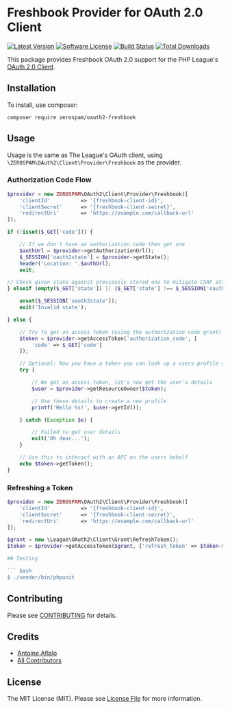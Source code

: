 # Freshbook Provider for OAuth 2.0 Client

[![Latest Version](https://img.shields.io/github/release/zerospam/oauth2-freshbook.svg?style=flat-square)](https://github.com/zerospam/oauth2-freshbook/releases)
[![Software License](https://img.shields.io/badge/license-MIT-brightgreen.svg?style=flat-square)](LICENSE.md)
[![Build Status](https://travis-ci.com/zerospam/oauth2-freshbook.svg?branch=master)](https://travis-ci.com/zerospam/oauth2-freshbook)
[![Total Downloads](https://img.shields.io/packagist/dt/zerospam/oauth2-freshbook.svg?style=flat-square)](https://packagist.org/packages/zerospam/oauth2-freshbook)

This package provides Freshbook OAuth 2.0 support for the PHP League's [OAuth 2.0 Client](https://github.com/thephpleague/oauth2-client).

## Installation

To install, use composer:

```
composer require zerospam/oauth2-freshbook
```

## Usage

Usage is the same as The League's OAuth client, using `\ZEROSPAM\OAuth2\Client\Provider\Freshbook` as the provider.

### Authorization Code Flow

```php
$provider = new ZEROSPAM\OAuth2\Client\Provider\Freshbook([
    'clientId'          => '{freshbook-client-id}',
    'clientSecret'      => '{freshbook-client-secret}',
    'redirectUri'       => 'https://example.com/callback-url'
]);

if (!isset($_GET['code'])) {

    // If we don't have an authorization code then get one
    $authUrl = $provider->getAuthorizationUrl();
    $_SESSION['oauth2state'] = $provider->getState();
    header('Location: '.$authUrl);
    exit;

// Check given state against previously stored one to mitigate CSRF attack
} elseif (empty($_GET['state']) || ($_GET['state'] !== $_SESSION['oauth2state'])) {

    unset($_SESSION['oauth2state']);
    exit('Invalid state');

} else {

    // Try to get an access token (using the authorization code grant)
    $token = $provider->getAccessToken('authorization_code', [
        'code' => $_GET['code']
    ]);

    // Optional: Now you have a token you can look up a users profile data
    try {

        // We got an access token, let's now get the user's details
        $user = $provider->getResourceOwner($token);

        // Use these details to create a new profile
        printf('Hello %s!', $user->getId());

    } catch (Exception $e) {

        // Failed to get user details
        exit('Oh dear...');
    }

    // Use this to interact with an API on the users behalf
    echo $token->getToken();
}
```

### Refreshing a Token

```php
$provider = new ZEROSPAM\OAuth2\Client\Provider\Freshbook([
    'clientId'          => '{freshbook-client-id}',
    'clientSecret'      => '{freshbook-client-secret}',
    'redirectUri'       => 'https://example.com/callback-url'
]);

$grant = new \League\OAuth2\Client\Grant\RefreshToken();
$token = $provider->getAccessToken($grant, ['refresh_token' => $token->refreshToken]);

## Testing

``` bash
$ ./vendor/bin/phpunit
```

## Contributing

Please see [CONTRIBUTING](https://github.com/zerospam/oauth2-freshbook/blob/master/CONTRIBUTING.md) for details.


## Credits

- [Antoine Aflalo](https://github.com/Belphemur)
- [All Contributors](https://github.com/zerospam/oauth2-freshbook/contributors)


## License

The MIT License (MIT). Please see [License File](https://github.com/zerospam/oauth2-freshbook/blob/master/LICENSE) for more information.
